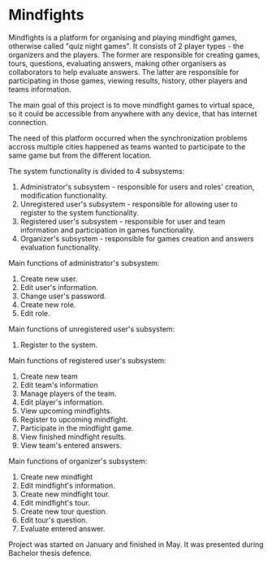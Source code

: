 # Mindfights

Mindfights is a platform for organising and playing mindfight games, otherwise called "quiz night games". It consists of 2 player types - the organizers and the players. The former are responsible for creating games, tours, questions, evaluating answers, making other organisers as collaborators to help evaluate answers. The latter are responsible for participating in those games, viewing results, history, other players and teams information.


The main goal of this project is to move mindfight games to virtual space, so it could be accessible from anywhere with any device, that has internet connection.


The need of this platform occurred when the synchronization problems accross multiple cities happened as teams wanted to participate to the same game but from the different location.


The system functionality is divided to 4 subsystems:
1. Administrator's subsystem - responsible for users and roles' creation, modification functionality.
2. Unregistered user's subsystem - responsible for allowing user to register to the system functionality.
3. Registered user's subsystem - responsible for user and team information and participation in games functionality.
4. Organizer's subsystem - responsible for games creation and answers evaluation functionality.


Main functions of administrator's subsystem:
1. Create new user.
2. Edit user's information.
3. Change user's password.
4. Create new role.
5. Edit role.


Main functions of unregistered user's subsystem:
1. Register to the system.


Main functions of registered user's subsystem:
1. Create new team
2. Edit team's information
3. Manage players of the team.
4. Edit player's information.
5. View upcoming mindfights.
6. Register to upcoming mindfight.
7. Participate in the mindfight game.
8. View finished mindfight results.
9. View team's entered answers.


Main functions of organizer's subsystem:
1. Create new mindfight
2. Edit mindfight's information.
3. Create new mindfight tour.
4. Edit mindfight's tour.
5. Create new tour question.
6. Edit tour's question.
7. Evaluate entered answer.


Project was started on January and finished in May. It was presented during Bachelor thesis defence.
